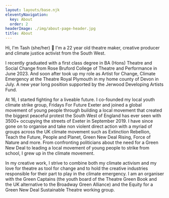 ```yaml
---
layout: layouts/base.njk
eleventyNavigation:
  key: About
  order: 2
headerImage: ./img/about-page-header.jpg
title: About
---
```


Hi, I'm Tash (she/her) 👋 I'm a 22 year old theatre maker, creative producer and climate justice activist from the South West. 

I recently graduated with a first class degree in BA (Hons) Theatre and Social Change from Rose Bruford College of Theatre and Performance in June 2023. And soon after took up my role as Artist for Change, Climate Emergency at the Theatre Royal Plymouth in my home county of Devon in July. A new year long position supported by the Jerwood Developing Artists Fund. 

At 16, I started fighting for a liveable future. I co-founded my local youth climate strike group, Fridays For Future Exeter and joined a global movement of young people through building a local movement that created the biggest peaceful protest the South West of England has ever seen with 3500+ occupying the streets of Exeter in September 2019. I have since gone on to organise and take non violent direct action with a myriad of groups across the UK climate movement such as Extinction Rebellion, Teach the Future, People and Planet, Green New Deal Rising, Force of Nature and more. From confronting politicians about the need for a Green New Deal to leading a local movement of young people to strike from school, I grew up in the climate movement.

In my creative work, I strive to combine both my climate activism and my love for theatre as tool for change and to hold the creative industries responsible for their part to play in the climate emergency. I am an organiser with the Green Captains (the youth board of the Theatre Green Book and the UK alternative to the Broadway Green Alliance) and the Equity for a Green New Deal Sustainable Theatre working group.
